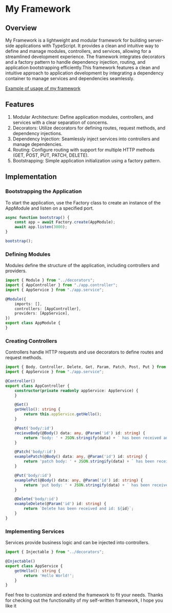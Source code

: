 # My Framework

## Overview

My Framework is a lightweight and modular framework for building server-side applications with TypeScript. It provides a
clean and intuitive way to define and manage modules, controllers, and services, allowing for a streamlined development
experience. The framework integrates decorators and a factory pattern to handle dependency injection, routing, and
application bootstrapping efficiently.This framework features a clean and intuitive approach to application development
by integrating a dependency container to manage services and dependencies seamlessly.

[Example of usage of my framework](https://github.com/MyroslavShymon/NodeJs-Framework-Example-Project)

## Features

1. Modular Architecture: Define application modules, controllers, and services with a clear separation of concerns.
2. Decorators: Utilize decorators for defining routes, request methods, and dependency injections.
3. Dependency Injection: Seamlessly inject services into controllers and manage dependencies.
4. Routing: Configure routing with support for multiple HTTP methods (GET, POST, PUT, PATCH, DELETE).
5. Bootstrapping: Simple application initialization using a factory pattern.

## Implementation

### Bootstrapping the Application

To start the application, use the Factory class to create an instance of the AppModule and listen on a specified port.

```typescript
async function bootstrap() {
	const app = await Factory.create(AppModule);
	await app.listen(3000);
}

bootstrap();
```

### Defining Modules

Modules define the structure of the application, including controllers and providers.

```typescript
import { Module } from "../decorators";
import { AppController } from "./app.controller";
import { AppService } from "./app.service";

@Module({
	imports: [],
	controllers: [AppController],
	providers: [AppService],
})
export class AppModule {
}
```

### Creating Controllers

Controllers handle HTTP requests and use decorators to define routes and request methods.

```typescript
import { Body, Controller, Delete, Get, Param, Patch, Post, Put } from "../decorators";
import { AppService } from "./app.service";

@Controller()
export class AppController {
	constructor(private readonly appService: AppService) {
	}

	@Get()
	getHello(): string {
		return this.appService.getHello();
	}

	@Post('body/:id')
	recieveBody(@Body() data: any, @Param('id') id: string) {
		return 'body: ' + JSON.stringify(data) + ` has been received and id: ${id}`;
	}

	@Patch('body/:id')
	examplePatch(@Body() data: any, @Param('id') id: string) {
		return 'patch body: ' + JSON.stringify(data) + ` has been received and id: ${id}`;
	}

	@Put('body/:id')
	examplePut(@Body() data: any, @Param('id') id: string) {
		return 'put body: ' + JSON.stringify(data) + ` has been received and id: ${id}`;
	}

	@Delete('body/:id')
	exampleDelete(@Param('id') id: string) {
		return `Delete has been received and id: ${id}`;
	}
}
```

### Implementing Services

Services provide business logic and can be injected into controllers.

```typescript
import { Injectable } from "../decorators";

@Injectable()
export class AppService {
	getHello(): string {
		return 'Hello World!';
	}
}
```

Feel free to customize and extend the framework to fit your needs.
Thanks for checking out the functionality of my self-written framework, I hope you like it
